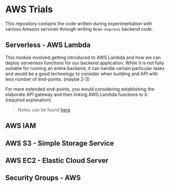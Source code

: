 # AWS Trials
This repository contains the code written during experimentation with various 
Amazon services through writing `Node-express` backend code.

## Serverless - AWS Lambda
This module involved getting introduced to AWS Lambda and how we can deploy 
serverless functions for our backend application. While it is not fully 
suitable for running an entire backend, it can handle certain particular 
tasks and would be a good technology to consider when building and API with 
less number of end-points. (maybe 2-3)

For more extended end-points, you would considering establishing the elaborate
API gateway and then linking AWS Lambda functions to it. (required exploration)

> Notes can be found [here](./notes/serverless.md)
## AWS IAM


## AWS S3 - Simple Storage Service

## AWS EC2 - Elastic Cloud Server 

## Security Groups - AWS

